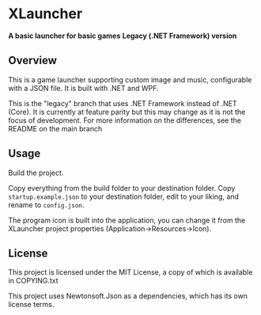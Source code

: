 # XLauncher
**A basic launcher for basic games**
**Legacy (.NET Framework) version**

## Overview

This is a game launcher supporting custom image and music, configurable with a JSON file. It is built with .NET and WPF.

This is the "legacy" branch that uses .NET Framework instead of .NET (Core). It is currently at feature parity but this may change as it is not the focus of development. For more information on the differences, see the README on the main branch

## Usage

Build the project.

Copy everything from the build folder to your destination folder. Copy `startup.example.json` to your destination folder, edit to your liking, and rename to `config.json`.

The program icon is built into the application, you can change it from the XLauncher project properties (Application->Resources->Icon).

## License

This project is licensed under the MIT License, a copy of which is available in COPYING.txt

This project uses Newtonsoft.Json as a dependencies, which has its own license terms.